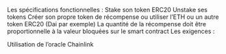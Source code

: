 Les spécifications fonctionnelles : 
Stake son token ERC20 
Unstake ses tokens 
Créer son propre token de récompense ou utiliser l’ETH ou un autre token ERC20 (Dai par exemple) 
La quantité de la récompense doit être proportionnelle à la valeur bloquées sur le smart contract 
Les exigences :

Utilisation de l’oracle Chainlink 
